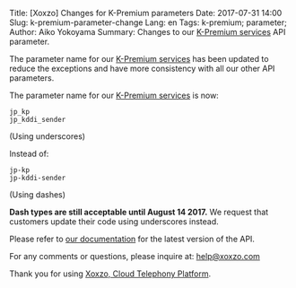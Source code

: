 Title: [Xoxzo] Changes for K-Premium parameters
Date: 2017-07-31 14:00
Slug: k-premium-parameter-change
Lang: en
Tags: k-premium; parameter;
Author: Aiko Yokoyama
Summary: Changes to our [K-Premium services](https://help.xoxzo.com/en/xoxzo-cloud-telephony-platform/articles/the-k-premium-service/) API parameter.

The parameter name for our
[K-Premium services](https://help.xoxzo.com/en/xoxzo-cloud-telephony-platform/articles/the-k-premium-service/)
has been updated to reduce the exceptions and have more consistency with all our other API parameters.

The parameter name for our [K-Premium services](https://help.xoxzo.com/en/xoxzo-cloud-telephony-platform/articles/the-k-premium-service/) is now:

```
jp_kp
jp_kddi_sender
```
(Using underscores)

Instead of:
```
jp-kp
jp-kddi-sender
```
(Using dashes)

__Dash types are still acceptable until August 14 2017.__ We request
that customers update their code using underscores instead.

Please refer to [our documentation](http://docs.xoxzo.com/en/sms.html#jp-specific-optional-parameters) 
for the latest version of the API.

For any comments or questions, please inquire at: help@xoxzo.com

Thank you for using [Xoxzo, Cloud Telephony Platform](https://www.xoxzo.com/en/).
